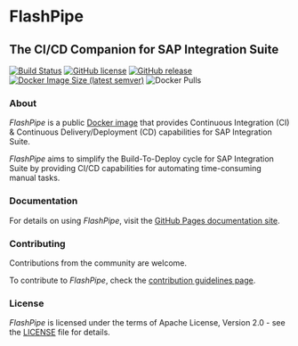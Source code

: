 # FlashPipe

## The CI/CD Companion for SAP Integration Suite

[![Build Status](https://dev.azure.com/engswee/flashpipe/_apis/build/status/engswee.flashpipe?branchName=main)](https://dev.azure.com/engswee/flashpipe/_build/latest?definitionId=11&branchName=main)
[![GitHub license](https://img.shields.io/github/license/engswee/flashpipe)](https://github.com/engswee/flashpipe/blob/main/LICENSE)
[![GitHub release](https://img.shields.io/github/release/engswee/flashpipe.svg)](https://github.com/engswee/flashpipe/releases/latest)
[![Docker Image Size (latest semver)](https://img.shields.io/docker/image-size/engswee/flashpipe)](https://hub.docker.com/r/engswee/flashpipe/tags?page=1&ordering=last_updated)
![Docker Pulls](https://img.shields.io/docker/pulls/engswee/flashpipe)

### About

_FlashPipe_ is a public [Docker image](https://hub.docker.com/r/engswee/flashpipe) that provides Continuous
Integration (CI) & Continuous Delivery/Deployment (CD) capabilities for SAP Integration Suite.

_FlashPipe_ aims to simplify the Build-To-Deploy cycle for SAP Integration Suite by providing CI/CD capabilities for
automating time-consuming manual tasks.

### Documentation

For details on using _FlashPipe_, visit the [GitHub Pages documentation site](https://engswee.github.io/flashpipe/).

### Contributing

Contributions from the community are welcome.

To contribute to _FlashPipe_, check the [contribution guidelines page](CONTRIBUTING.md).

### License

_FlashPipe_ is licensed under the terms of Apache License, Version 2.0 - see the [LICENSE](LICENSE) file for details.
